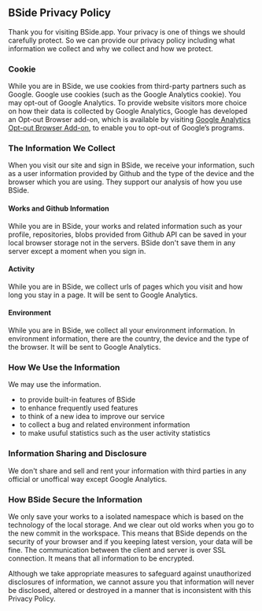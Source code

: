 ## BSide Privacy Policy

Thank you for visiting BSide.app. Your privacy is one of things we should carefully protect.
So we can provide our privacy policy including what information we collect and why we collect and how we protect.

### Cookie
While you are in BSide, we use cookies from third-party partners such as Google. Google use cookies (such as the Google Analytics cookie). You may opt-out of Google Analytics. To provide website visitors more choice on how their data is collected by Google Analytics, Google has developed an Opt-out Browser add-on, which is available by visiting [Google Analytics Opt-out Browser Add-on](https://tools.google.com/dlpage/gaoptout), to enable you to opt-out of Google’s programs.

### The Information We Collect
When you visit our site and sign in BSide, we receive your information, such as a user information provided by Github and the type of the device and the browser which you are using. They support our analysis of how you use BSide.

#### Works and Github Information
While you are in BSide, your works and related information such as your profile, repositories, blobs provided from Github API
can be saved in your local browser storage not in the servers. BSide don't save them in any server except a moment when you sign in.

#### Activity
While you are in BSide, we collect urls of pages which you visit and how long you stay in a page. It will be sent to Google Analytics.

#### Environment
While you are in BSide, we collect all your environment information. In environment information, there are the country, the device and the type of the browser. It will be sent to Google Analytics.

### How We Use the Information

We may use the information.
- to provide built-in features of BSide
- to enhance frequently used features
- to think of a new idea to improve our service
- to collect a bug and related environment information
- to make usuful statistics such as the user activity statistics

### Information Sharing and Disclosure
We don't share and sell and rent your information with third parties in any official or unoffical way except Google Analytics.

### How BSide Secure the Information
We only save your works to a isolated namespace which is based on the technology of the local storage. And we clear out old works when you go to the new commit in the workspace. This means that BSide depends on the security of your browser and if you keeping latest version, your data will be fine. The communication between the client and server is over SSL connection. It means that all information to be encrypted.

Although we take appropriate measures to safeguard against unauthorized disclosures of information, we cannot assure you that information will never be disclosed, altered or destroyed in a manner that is inconsistent with this Privacy Policy.